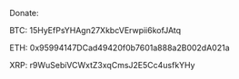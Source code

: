 Donate:

BTC: 15HyEfPsYHAgn27XkbcVErwpii6kofJAtq

ETH: 0x95994147DCad49420f0b7601a888a2B002dA021a

XRP: r9WuSebiVCWxtZ3xqCmsJ2E5Cc4usfkYHy
